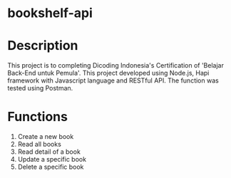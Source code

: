 # bookshelf-api

# Description

This project is to completing Dicoding Indonesia's Certification of 'Belajar Back-End untuk Pemula'. This project developed using Node.js, Hapi framework with Javascript language and RESTful API. The function was tested using Postman.

# Functions

1. Create a new book
2. Read all books
3. Read detail of a book
4. Update a specific book
5. Delete a specific book
